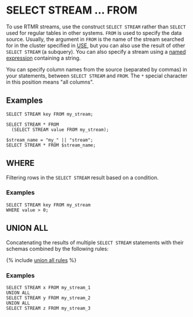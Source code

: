 # SELECT STREAM ... FROM

To use RTMR streams, use the construct `SELECT STREAM` rather than `SELECT` used for regular tables in other systems. `FROM` is used to specify the data source. Usually, the argument in `FROM` is the name of the stream searched for in the cluster specified in [USE](../use.md), but you can also use the result of other `SELECT STREAM` (a subquery). You can also specify a stream using a [named expression](../expressions.md#named-nodes) containing a string.

You can specify column names from the source (separated by commas) in your statements, between `SELECT STREAM` and `FROM`. The `*` special character in this position means "all columns".

## Examples

```yql
SELECT STREAM key FROM my_stream;
```

```yql
SELECT STREAM * FROM
  (SELECT STREAM value FROM my_stream);
```

```yql
$stream_name = "my_" || "stream";
SELECT STREAM * FROM $stream_name;
```

## WHERE

Filtering rows in the `SELECT STREAM` result based on a condition.

### Examples

```yql
SELECT STREAM key FROM my_stream
WHERE value > 0;
```

## UNION ALL

Concatenating the results of multiple `SELECT STREAM` statements with their schemas combined by the following rules:

{% include [union all rules](../_includes/select/union_all_rules.md) %}

### Examples

```yql
SELECT STREAM x FROM my_stream_1
UNION ALL
SELECT STREAM y FROM my_stream_2
UNION ALL
SELECT STREAM z FROM my_stream_3
```

